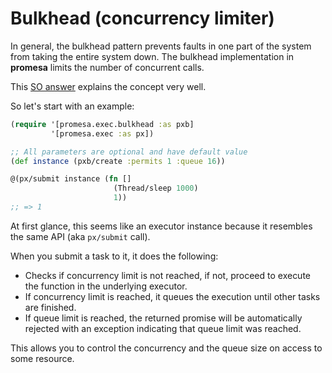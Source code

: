 # Bulkhead (concurrency limiter)

In general, the bulkhead pattern prevents faults in one part of the system from taking the
entire system down. The bulkhead implementation in **promesa** limits the number of concurrent
calls.

This [SO answer][0] explains the concept very well.


So let's start with an example:

```clojure
(require '[promesa.exec.bulkhead :as pxb]
         '[promesa.exec :as px])

;; All parameters are optional and have default value
(def instance (pxb/create :permits 1 :queue 16))

@(px/submit instance (fn []
                       (Thread/sleep 1000)
                       1))
;; => 1
```

At first glance, this seems like an executor instance because it resembles the same API (aka
`px/submit` call).

When you submit a task to it, it does the following:

- Checks if concurrency limit is not reached, if not, proceed to execute the function in the
  underlying executor.
- If concurrency limit is reached, it queues the execution until other tasks are finished.
- If queue limit is reached, the returned promise will be automatically rejected with an exception
  indicating that queue limit was reached.

This allows you to control the concurrency and the queue size on access to some resource.

[0]: https://stackoverflow.com/questions/30391809/what-is-bulkhead-pattern-used-by-hystrix
